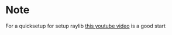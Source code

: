 # Note
For a quicksetup for setup raylib [this youtube video](https://www.youtube.com/watch?v=HPDLTQ4J_zQ) is a good start
